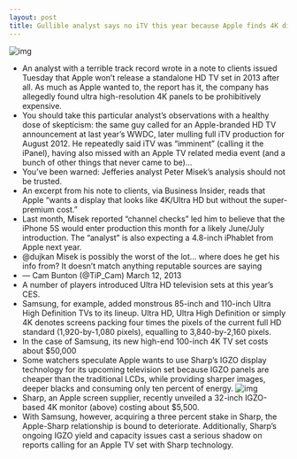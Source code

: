 ```yaml
---
layout: post
title: Gullible analyst says no iTV this year because Apple finds 4K display too costly
---
```

![img](http://media.idownloadblog.com/wp-content/uploads/2012/05/iTV-on-wall-mockup.jpeg)
* An analyst with a terrible track record wrote in a note to clients issued Tuesday that Apple won’t release a standalone HD TV set in 2013 after all. As much as Apple wanted to, the report has it, the company has allegedly found ultra high-resolution 4K panels to be prohibitively expensive.
* You should take this particular analyst’s observations with a healthy dose of skepticism: the same guy called for an Apple-branded HD TV announcement at last year’s WWDC, later mulling full iTV production for August 2012. He repeatedly said iTV was “imminent” (calling it the iPanel), having also missed with an Apple TV related media event (and a bunch of other things that never came to be)…
* You’ve been warned: Jefferies analyst Peter Misek’s analysis should not be trusted.
* An excerpt from his note to clients, via Business Insider, reads that Apple “wants a display that looks like 4K/Ultra HD but without the super-premium cost.”
* Last month, Misek reported “channel checks” led him to believe that the iPhone 5S would enter production this month for a likely June/July introduction. The “analyst” is also expecting a 4.8-inch iPhablet from Apple next year.
* @dujkan Misek is possibly the worst of the lot… where does he get his info from? It doesn’t match anything reputable sources are saying
* — Cam Bunton (@TiP_Cam) March 12, 2013
* A number of players introduced Ultra HD television sets at this year’s CES.
* Samsung, for example, added monstrous 85-inch and 110-inch Ultra High Definition TVs to its lineup. Ultra HD, Ultra High Definition or simply 4K denotes screens packing four times the pixels of the current full HD standard (1,920-by-1,080 pixels), equalling to 3,840-by-2,160 pixels.
* In the case of Samsung, its new high-end 100-inch 4K TV set costs about $50,000
* Some watchers speculate Apple wants to use Sharp’s IGZO display technology for its upcoming television set because IGZO panels are cheaper than the traditional LCDs, while providing sharper images, deeper blacks and consuming only ten percent of energy.
![img](http://media.idownloadblog.com/wp-content/uploads/2012/11/Sharp-PN-K321-image-002.jpg)
* Sharp, an Apple screen supplier, recently unveiled a 32-inch IGZO-based 4K monitor (above) costing about $5,500.
* With Samsung, however, acquiring a three percent stake in Sharp, the Apple-Sharp relationship is bound to deteriorate. Additionally, Sharp’s ongoing IGZO yield and capacity issues cast a serious shadow on reports calling for an Apple TV set with Sharp technology.


